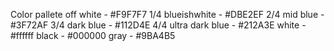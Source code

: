 Color pallete
off white - #F9F7F7
1/4 blueishwhite - #DBE2EF
2/4 mid blue - #3F72AF
3/4 dark blue - #112D4E
4/4 ultra dark blue - #212A3E
white - #ffffff
black - #000000
gray - #9BA4B5
